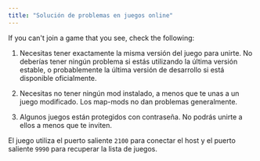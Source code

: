 ```yaml
---
title: "Solución de problemas en juegos online"
---
```


If you can't join a game that you see, check the following:

1. Necesitas tener exactamente la misma versión del juego para unirte. No deberías tener ningún problema si estás utilizando la última versión estable, o probablemente la última versión de desarrollo si está disponible oficialmente.

2. Necesitas no tener ningún mod instalado, a menos que te unas a un juego modificado. Los map-mods no dan problemas generalmente.

3. Algunos juegos están protegidos con contraseña. No podrás unirte a ellos a menos que te inviten.

El juego utiliza el puerto saliente `2100` para conectar el host y el puerto saliente `9990` para recuperar la lista de juegos.

